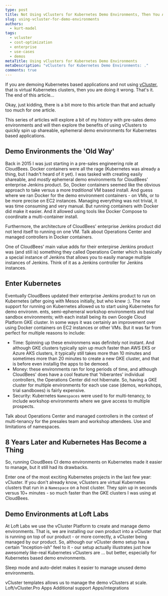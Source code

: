 ```yaml
---
type: post
title: Not Using vClusters for Kubernetes Demo Environments, Then You Are Doing It Wrong!
slug: using-vcluster-for-demo-environments
authors:
  - kurt-madel
tags:
  - vcluster
  - cost-optimization
  - enterprise
  - use-cases
  - demos
metaTitle: Using vClusters for Kubernetes Demo Environments
metaDescription: "vClusters for Kubernetes Demo Environments: ."
comments: true
---
```

If you are demoing Kubernetes based applications and not using [vCluster](https://www.vcluster.com/docs/what-are-virtual-clusters), that is virtual Kubernetes clusters, then you are doing it wrong. That's it. The end of this article...

Okay, just kidding, there is a bit more to this article than that and actually too much for one article.

This series of articles will explore a bit of my history with pre-sales demo environments and will then explore the benefits of using vClusters to quickly spin up shareable, ephemeral demo environments for Kubernetes based applications.

## Demo Environments the 'Old Way'

Back in 2015 I was just starting in a pre-sales engineering role at CloudBees. Docker containers were all the rage (Kubernetes was already a thing, but I hadn't heard of it yet). I was tasked with creating easily shareable, and *mostly* ephemeral demo environments for CloudBees' enterprise Jenkins product. So, Docker containers seemed like the obvious approach to take versus a more *traditional* VM based install. And guess where we ran Docker for the demo environment containers - on VMs, or to be more precise on EC2 instances. Managing everything was not trivial, it was time consuming and very manual. But running containers with Docker did make it easier. And it allowed using tools like Docker Compose to coordinate a multi-container install.

Furthermore, the architecture of CloudBees' enterprise Jenkins product did not lend itself to running on one VM. Talk about Operations Center and managed controllers in Docker containers.

One of CloudBees' main value adds for their enterpirse Jenkins product was (and still is) something they called Operations Center which is basically a special instance of Jenkins that allows you to easily manage multiple instances of Jenkins. Think of it as a Jenkins controller for Jenkins instances.

## Enter Kubernetes

Eventually CloudBees updated their enterprise Jenkins product to run on Kubernetes (after going with Mesos initially, but who knew :). The new support for running on Kubernetes allowed us to start using Kubernetes for demo environm.              ents, semi-ephemeral workshop environments and trial sandbox environments; with each install being its own Google Cloud Platform GKE cluster. In some ways it was certainly an improvement over using Docker containers on EC2 instances or other VMs. But it was far from perfect for multiple reasons to include:
- Time: Spinning up these environmens was definitely not instant. And although GKE clusters typically spin up much faster than AWS EKS or Azure AKS clusters, it typically still takes more than 10 minutes and sometimes more than 20 minutes to create a new GKE cluster, and that is before even installig the apps to be demoed.
- Money: these environments ran for long periods of time, and although CloudBees' does have a cool feature that 'hiberantes' individual controllers, the Operations Center did not hibernate. So, having a GKE cluster for multiple environments for each use case (demos, workshops, trial sandboxes) is fairly expensive.
- Security: Kubernetes `Namespaces` were used to for multi-tenancy, to include workshop environments where we gave access to multiple prospects.

Talk about Operations Center and managed controllers in the context of multi-tenancy for the presales team and workshop attendees. Use and limitations of namespaces.

## 8 Years Later and Kubernetes Has Become a Thing

So, running CloudBees CI demo environments on Kubernetes made it easier to manage, but it still had its drawbacks. 

Enter one of the most exciting Kubernetes projects in the last few year: vCluster. If you don't already know, vClusters are virtual Kubernetes clusters that run in a `Namespace` on a host cluster. They spin up in seconds versus 10+ minutes - so much faster than the GKE clusters I was using at CloudBees. 

## Demo Environments at Loft Labs

At Loft Labs we use the vCluster Platform to create and manage demo environments. That is, we are installing our own product into a vCluster that is running on top of our product - or more correctly, a vCluster being managed by our product. So, although our vCluster demo setup has a certain "Inception-ish" feel to it - our setup actually illustrates just how awesomely like-real Kubernetes vClusters are ... but better, especially for Kubernetes based demo environments.

Sleep mode and auto-delet makes it easier to manage unused demo environments.

vCluster templates allows us to manage the demo vClusters at scale. 
Loft/vCluster.Pro Apps
Additional support Apps/integrations
